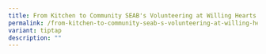 ```yaml
---
title: From Kitchen to Community SEAB's Volunteering at Willing Hearts
permalink: /from-kitchen-to-community-seab-s-volunteering-at-willing-hearts/
variant: tiptap
description: ""
---
```

